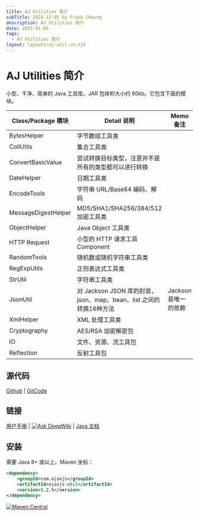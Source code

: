 ```yaml
---
title: AJ Utilities 简介
subTitle: 2024-12-05 by Frank Cheung
description: AJ Utilities 简介
date: 2025-01-05
tags:
  - AJ Utilities 简介
layout: layouts/aj-util-cn.njk
---
```


# AJ Utilities 简介

小型、干净、简单的 Java 工具库。JAR 包体积大小约 60kb。它包含下面的模块。

| Class/Package 模块    | Detail 说明                                         | Memo 备注        |
|---------------------|---------------------------------------------------|----------------|
| BytesHelper         | 字节数组工具类                                           |                |
| CollUtils           | 集合工具类                                             |                |
| ConvertBasicValue   | 尝试转换目标类型，注意并不是所有的类型都可以进行转换                        |                |
| DateHelper          | 日期工具类                                             |                |
| EncodeTools         | 字符串 URL/Base64 编码、解码                              |                |
| MessageDigestHelper | MD5/SHA1/SHA256/384/512 加密工具类                     |                |
| ObjectHelper        | Java Object 工具类                                   |                |
| HTTP Request        | 小型的 HTTP 请求工具 Component                           |                |
| RandomTools         | 随机数或随机字符串工具类                                      |                |
| RegExpUtils         | 正则表达式工具类                                          |                |
| StrUtil             | 字符串工具类                                            |                |
| JsonUtil            | 对 Jackson JSON 库的封装，json、map、bean、list 之间的转换16种方法 | Jackson 是唯一的依赖 |
| XmlHelper           | XML 处理工具类                                         |                |
| Cryptography        | AES/RSA 加密解密包                                     |                |
| IO                  | 文件、资源、流工具包                                        |                |
| Reflection          | 反射工具包                                             |                |

## 源代码

[Github](https://github.com/lightweight-component/aj-util) | [GitCode](https://gitcode.com/lightweight-component/aj-util) 

## 链接

[用户手册](https://aj-util.ajaxjs.com) | [![Ask DeepWiki](https://deepwiki.com/badge.svg)](https://deepwiki.com/lightweight-component/aj-util) | [Java 文档](https://javadoc.io/doc/com.ajaxjs/ajaxjs-util)

## 安装

需要 Java 8+ 或以上。Maven 坐标：

```xml
<dependency>
    <groupId>com.ajaxjs</groupId>
    <artifactId>ajaxjs-util</artifactId>
    <version>1.2.5</version>
</dependency>
```

[![Maven Central](https://img.shields.io/maven-central/v/com.ajaxjs/ajaxjs-util?label=Latest%20Release)](https://central.sonatype.com/artifact/com.ajaxjs/ajaxjs-util)